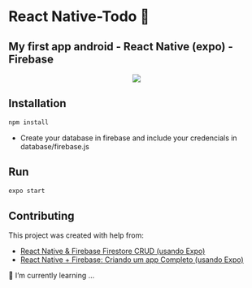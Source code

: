 # React Native-Todo 👋 

## My first app android - React Native (expo) - Firebase

<div align="center">
<img src="https://user-images.githubusercontent.com/59511310/185768553-52b1b3ea-0f62-4d0d-909b-fda798c07cfc.jpeg" />
</div>

## Installation

```bash
npm install
```

- Create your database in firebase and include your credencials in database/firebase.js

## Run

```bash
expo start
```

## Contributing

This project was created with help from:

- [React Native & Firebase Firestore CRUD (usando Expo)](https://www.youtube.com/watch?v=VE7J0SA1PRQ)
- [React Native + Firebase: Criando um app Completo (usando Expo)](https://www.youtube.com/watch?v=0AM6AXlFwxM&t=4984s)

🌱 I’m currently learning ...
